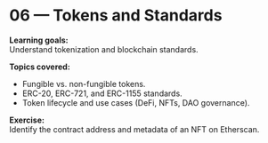 # 06 — Tokens and Standards

**Learning goals:**  
Understand tokenization and blockchain standards.

**Topics covered:**  
- Fungible vs. non-fungible tokens.  
- ERC-20, ERC-721, and ERC-1155 standards.  
- Token lifecycle and use cases (DeFi, NFTs, DAO governance).

**Exercise:**  
Identify the contract address and metadata of an NFT on Etherscan.
